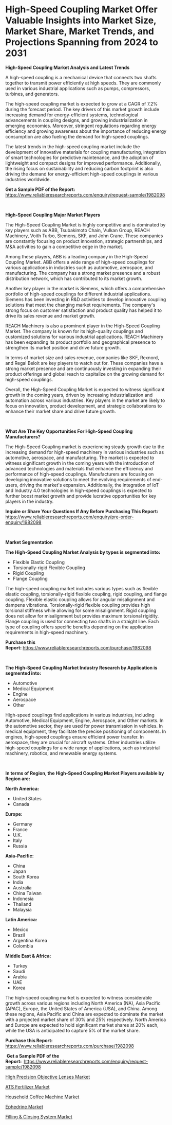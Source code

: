 <p><h1>High-Speed Coupling Market Offer Valuable Insights into Market Size, Market Share, Market Trends, and Projections Spanning from 2024 to 2031</h1></p><p><strong>High-Speed Coupling Market Analysis and Latest Trends</strong></p>
<p><p>A high-speed coupling is a mechanical device that connects two shafts together to transmit power efficiently at high speeds. They are commonly used in various industrial applications such as pumps, compressors, turbines, and generators.</p><p>The high-speed coupling market is expected to grow at a CAGR of 7.2% during the forecast period. The key drivers of this market growth include increasing demand for energy-efficient systems, technological advancements in coupling designs, and growing industrialization in emerging economies. Moreover, stringent regulations regarding energy efficiency and growing awareness about the importance of reducing energy consumption are also fueling the demand for high-speed couplings.</p><p>The latest trends in the high-speed coupling market include the development of innovative materials for coupling manufacturing, integration of smart technologies for predictive maintenance, and the adoption of lightweight and compact designs for improved performance. Additionally, the rising focus on sustainability and reducing carbon footprint is also driving the demand for energy-efficient high-speed couplings in various industries worldwide.</p></p>
<p><strong>Get a Sample PDF of the Report:&nbsp;</strong> <a href="https://www.reliableresearchreports.com/enquiry/request-sample/1982098">https://www.reliableresearchreports.com/enquiry/request-sample/1982098</a></p>
<p>&nbsp;</p>
<p><strong>High-Speed Coupling Major Market Players</strong></p>
<p><p>The High-Speed Coupling Market is highly competitive and is dominated by key players such as ABB, Tsubakimoto Chain, Vulkan Group, REACH Machinery, Voith Turbo, Siemens, SKF, and John Crane. These companies are constantly focusing on product innovation, strategic partnerships, and M&A activities to gain a competitive edge in the market. </p><p>Among these players, ABB is a leading company in the High-Speed Coupling Market. ABB offers a wide range of high-speed couplings for various applications in industries such as automotive, aerospace, and manufacturing. The company has a strong market presence and a robust distribution network, which has contributed to its market growth.</p><p>Another key player in the market is Siemens, which offers a comprehensive portfolio of high-speed couplings for different industrial applications. Siemens has been investing in R&D activities to develop innovative coupling solutions that meet the changing market requirements. The company's strong focus on customer satisfaction and product quality has helped it to drive its sales revenue and market growth.</p><p>REACH Machinery is also a prominent player in the High-Speed Coupling Market. The company is known for its high-quality couplings and customized solutions for various industrial applications. REACH Machinery has been expanding its product portfolio and geographical presence to strengthen its market position and drive future growth.</p><p>In terms of market size and sales revenue, companies like SKF, Rexnord, and Regal Beloit are key players to watch out for. These companies have a strong market presence and are continuously investing in expanding their product offerings and global reach to capitalize on the growing demand for high-speed couplings.</p><p>Overall, the High-Speed Coupling Market is expected to witness significant growth in the coming years, driven by increasing industrialization and automation across various industries. Key players in the market are likely to focus on innovation, product development, and strategic collaborations to enhance their market share and drive future growth.</p></p>
<p>&nbsp;</p>
<p><strong>What Are The Key Opportunities For High-Speed Coupling Manufacturers?</strong></p>
<p><p>The High-Speed Coupling market is experiencing steady growth due to the increasing demand for high-speed machinery in various industries such as automotive, aerospace, and manufacturing. The market is expected to witness significant growth in the coming years with the introduction of advanced technologies and materials that enhance the efficiency and performance of high-speed couplings. Manufacturers are focusing on developing innovative solutions to meet the evolving requirements of end-users, driving the market's expansion. Additionally, the integration of IoT and Industry 4.0 technologies in high-speed couplings is expected to further boost market growth and provide lucrative opportunities for key players in the industry.</p></p>
<p><strong>Inquire or Share Your Questions If Any Before Purchasing This Report:</strong> <a href="https://www.reliableresearchreports.com/enquiry/pre-order-enquiry/1982098">https://www.reliableresearchreports.com/enquiry/pre-order-enquiry/1982098</a></p>
<p>&nbsp;</p>
<p><strong>Market Segmentation</strong></p>
<p><strong>The High-Speed Coupling Market Analysis by types is segmented into:</strong></p>
<p><ul><li>Flexible Elastic Coupling</li><li>Torsionally-rigid Flexible Coupling</li><li>Rigid Coupling</li><li>Flange Coupling</li></ul></p>
<p><p>The high-speed coupling market includes various types such as flexible elastic coupling, torsionally-rigid flexible coupling, rigid coupling, and flange coupling. Flexible elastic coupling allows for angular misalignment and dampens vibrations. Torsionally-rigid flexible coupling provides high torsional stiffness while allowing for some misalignment. Rigid coupling does not allow for misalignment but provides maximum torsional rigidity. Flange coupling is used for connecting two shafts in a straight line. Each type of coupling offers specific benefits depending on the application requirements in high-speed machinery.</p></p>
<p><strong>Purchase this Report:&nbsp;</strong><a href="https://www.reliableresearchreports.com/purchase/1982098">https://www.reliableresearchreports.com/purchase/1982098</a></p>
<p>&nbsp;</p>
<p><strong>The High-Speed Coupling Market Industry Research by Application is segmented into:</strong></p>
<p><ul><li>Automotive</li><li>Medical Equipment</li><li>Engine</li><li>Aerospace</li><li>Other</li></ul></p>
<p><p>High-speed couplings find applications in various industries, including Automotive, Medical Equipment, Engine, Aerospace, and Other markets. In the automotive sector, they are used for power transmission in vehicles. In medical equipment, they facilitate the precise positioning of components. In engines, high-speed couplings ensure efficient power transfer. In aerospace, they are crucial for aircraft systems. Other industries utilize high-speed couplings for a wide range of applications, such as industrial machinery, robotics, and renewable energy systems.</p></p>
<p>&nbsp;</p>
<p><strong>In terms of Region, the High-Speed Coupling Market Players available by Region are:</strong></p>
<p>
    <p> <strong> North America: </strong>
        <ul>
            <li>United States</li>
            <li>Canada</li>
        </ul>
        </p> 
    <p> <strong> Europe: </strong>
        <ul>
            <li>Germany</li>
            <li>France</li>
            <li>U.K.</li>
            <li>Italy</li>
            <li>Russia</li>
        </ul>
        </p> 
    <p> <strong> Asia-Pacific: </strong>
        <ul>
            <li>China</li>
            <li>Japan</li>
            <li>South Korea</li>
            <li>India</li>
            <li>Australia</li>
            <li>China Taiwan</li>
            <li>Indonesia</li>
            <li>Thailand</li>
            <li>Malaysia</li>
        </ul>
        </p> 
    <p> <strong> Latin America: </strong>
        <ul>
            <li>Mexico</li>
            <li>Brazil</li>
            <li>Argentina Korea</li>
            <li>Colombia</li>
        </ul>
        </p> 
    <p> <strong> Middle East & Africa: </strong>
        <ul>
            <li>Turkey</li>
            <li>Saudi</li>
            <li>Arabia</li>
            <li>UAE</li>
            <li>Korea</li>
        </ul>
    </p>
    </p>
<p><p>The high-speed coupling market is expected to witness considerable growth across various regions including North America (NA), Asia Pacific (APAC), Europe, the United States of America (USA), and China. Among these regions, Asia Pacific and China are expected to dominate the market with a projected market share of 30% and 25% respectively. North America and Europe are expected to hold significant market shares at 20% each, while the USA is anticipated to capture 5% of the market share.</p></p>
<p><strong>Purchase this Report: </strong><a href="https://www.reliableresearchreports.com/purchase/1982098">https://www.reliableresearchreports.com/purchase/1982098</a></p>
<p>&nbsp;<strong>Get a Sample PDF of the Report:&nbsp;&nbsp;</strong><a href="https://www.reliableresearchreports.com/enquiry/request-sample/1982098">https://www.reliableresearchreports.com/enquiry/request-sample/1982098</a></p>
<p><strong></strong></p>
<p><p><a href="https://cedar-agate-3da.notion.site/High-Precision-Objective-Lenses-Market-Insights-Market-Players-and-Forecast-Till-2031-90da54e8219f4421a558b536f697f309">High Precision Objective Lenses Market</a></p><p><a href="https://view.publitas.com/reportprime-1/ats-fertilizer-market-analysis-and-market-size-global-industry-overview-market-segmentation-and-forecast-2024-to-2031/">ATS Fertilizer Market</a></p><p><a href="https://view.publitas.com/reportprime-1/decoding-the-household-coffee-machine-market-a-deep-dive-into-the-latest-market-trends-market-segmentation-and-competitive-analysis/">Household Coffee Machine Market</a></p><p><a href="https://circular-yam-9b9.notion.site/Ephedrine-Market-with-the-goal-of-estimating-the-market-size-and-future-growth-potential-of-various--79a8ae7b145440528b9abbd9d8326e0d">Ephedrine Market</a></p><p><a href="https://copper-carbon-84f.notion.site/Filling-Closing-System-Market-Provides-a-Comprehensive-Analysis-Including-a-Macro-Overview-of-the--e9ef31330e8f437a8c15e149d1fbc52e">Filling & Closing System Market</a></p></p>